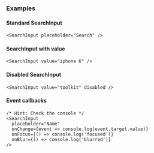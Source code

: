 ### Examples

#### Standard SearchInput

```
<SearchInput placeholder="Search" />
```

#### SearchInput with value

```
<SearchInput value="iphone 6" />
```

#### Disabled SearchInput

```
<SearchInput value="toolkit" disabled />
```

#### Event callbacks

```
/* Hint: Check the console */
<SearchInput
  placeholder="Name"
  onChange={event => console.log(event.target.value)}
  onFocus={() => console.log('focused')}
  onBlur={() => console.log('blurred')}
/>
```
